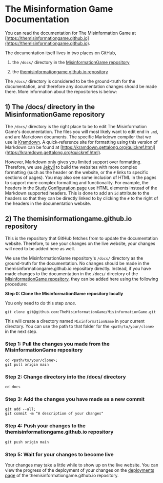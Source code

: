# The Misinformation Game Documentation

You can read the documentation for The Misinformation Game at
[https://themisinformationgame.github.io](https://themisinformationgame.github.io).

The documentation itself lives in two places on GitHub,

1) the `/docs/` directory in the
[MisinformationGame repository](https://github.com/TheMisinformationGame/MisinformationGame)

2) the
[themisinformationgame.github.io repository](https://github.com/TheMisinformationGame/themisinformationgame.github.io)

The `/docs/` directory is considered to be the ground-truth for the documentation,
and therefore any documentation changes should be made there. More information
about the repositories is below:

## 1) The /docs/ directory in the MisinformationGame repository

The `/docs/` directory is the right place to be to edit The Misinformation Game's
documentation. The files you will most likely want to edit end in `.md`, and
are Markdown documents. The specific Markdown compiler that we use is
[Kramdown](https://kramdown.gettalong.org/index.html). A quick-reference
site for formatting using this version of Markdown can be found at
[https://kramdown.gettalong.org/quickref.html](https://kramdown.gettalong.org/quickref.html).

However, Markdown only gives you limited support over formatting. Therefore,
we use [Jekyll](https://jekyllrb.com/) to build the websites with more complex
formatting (such as the header on the website, or the `#` links to
specific sections of pages). You may also see some inclusion of HTML in the pages
to support more complex formatting and functionality. For example, the headers in
the [Study Configuration page](StudyConfiguration.md) use HTML elements instead of
the Markdown supported headers. This is done to add an `id` attribute to the headers
so that they can be directly linked to by clicking the `#` to the right of the
headers in the documentation website.

## 2) The themisinformationgame.github.io repository

This is the repository that GitHub fetches from to update the documentation
website. Therefore, to see your changes on the live website, your changes
will need to be added here as well.

We use the MisinformationGame repository's `/docs/` directory as the ground-truth for
the documentation. No changes should be made in the themisinformationgame.github.io
repository directly. Instead, if you have made changes to the documentation in the `/docs/`
directory of the
[MisinformationGame repository](https://github.com/TheMisinformationGame/MisinformationGame),
they can be added here using the following procedure:

**Step 0: Clone the MisinformationGame repository locally**

You only need to do this step _once_.
```
git clone git@github.com:TheMisinformationGame/MisinformationGame.git
```

This will create a directory named `MisinformationGame` in your current
directory. You can use the path to that folder for the `<path/to/your/clone>`
in the next step.


### Step 1: Pull the changes you made from the MisinformationGame repository

```
cd <path/to/your/clone>;
git pull origin main
```

### Step 2: Change directory into the /docs/ directory

```
cd docs
```

### Step 3: Add the changes you have made as a new commit

```
git add --all;
git commit -m "A description of your changes"
```

### Step 4: Push your changes to the themisinformationgame.github.io repository

```
git push origin main
```

### Step 5: Wait for your changes to become live

Your changes may take a little while to show up on the
live website. You can view the progress of the deployment
of your changes on the
[deployments page](https://github.com/TheMisinformationGame/themisinformationgame.github.io/deployments)
of the themisinformationgame.github.io repository.

